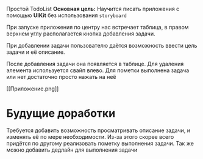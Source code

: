 Простой TodoList
**Основная цель:** Научится писать приложения с помощью **UIKit** без использования `storyboard`

При запуске приложения по центру нас встречает таблица, в правом верхнем углу располагается кнопка добавления задачи. 

При добавлении задачи пользователю даётся возможность ввести цель задачи и её описание. 

После добавления задачи она появляется в таблице. Для удаления элемента используется свайп влево. Для пометки выполнена задача или нет достаточно просто нажать на неё


[[Приложение.png]]
# Будущие доработки
Требуется добавить возможность просматривать описание задачи, и изменять её по мере необходимости. Из-за этого скорее всего придётся по другому реализовать пометку выполнения задачи. Так же можно добавить дедлайн для выполнения задачи
